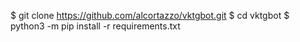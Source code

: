 
$ git clone https://github.com/alcortazzo/vktgbot.git
$ cd vktgbot
$ python3 -m pip install -r requirements.txt
